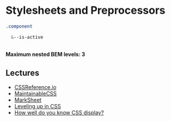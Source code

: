 # Stylesheets and Preprocessors

```sass
.component

  &--is-active
  
```

**Maximum nested BEM levels: 3**

## Lectures

* [CSSReference.io](http://cssreference.io)
* [MaintainableCSS](http://maintainablecss.com)
* [MarkSheet](http://marksheet.io)
* [Leveling up in CSS](https://medium.freecodecamp.com/leveling-up-css-44b5045a2667#.nhxv8jpq8)
* [How well do you know CSS display?](https://www.chenhuijing.com/blog/how-well-do-you-know-display/#=~)
